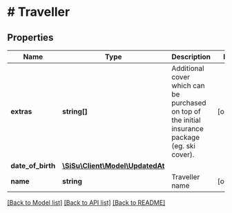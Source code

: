 # # Traveller

## Properties

Name | Type | Description | Notes
------------ | ------------- | ------------- | -------------
**extras** | **string[]** | Additional cover which can be purchased on top of the initial insurance package (eg. ski cover). | [optional] 
**date_of_birth** | [**\SiSu\Client\Model\UpdatedAt**](UpdatedAt.md) |  | 
**name** | **string** | Traveller name | [optional] 

[[Back to Model list]](../../README.md#documentation-for-models) [[Back to API list]](../../README.md#documentation-for-api-endpoints) [[Back to README]](../../README.md)


